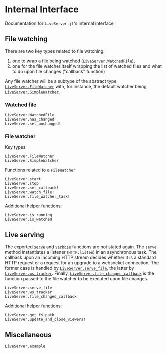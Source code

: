 # Internal Interface

Documentation for `LiveServer.jl`'s internal interface

## File watching

There are two key types related to file watching:

1. one to wrap a file being watched ([`LiveServer.WatchedFile`](@ref)),
2. one for the file watcher itself wrapping the list of watched files and what to do upon file changes ("callback" function)

Any file watcher will be a subtype of the abstract type [`LiveServer.FileWatcher`](@ref) with, for instance, the default watcher being [`LiveServer.SimpleWatcher`](@ref).

### Watched file

```@docs
LiveServer.WatchedFile
LiveServer.has_changed
LiveServer.set_unchanged!
```

### File watcher

Key types

```@docs
LiveServer.FileWatcher
LiveServer.SimpleWatcher
```

Functions related to a `FileWatcher`

```@docs
LiveServer.start
LiveServer.stop
LiveServer.set_callback!
LiveServer.watch_file!
LiveServer.file_watcher_task!
```

Additional helper functions:

```@docs
LiveServer.is_running
LiveServer.is_watched
```

## Live serving

The exported [`serve`](@ref) and [`verbose`](@ref) functions are not stated
again.
The `serve` method instantiates a listener (`HTTP.listen`) in an asynchronous task.
The callback upon an incoming HTTP stream decides whether it is a standard HTTP request or a request for an upgrade to a websocket connection.
The former case is handled by [`LiveServer.serve_file`](@ref), the latter by
[`LiveServer.ws_tracker`](@ref).
Finally, [`LiveServer.file_changed_callback`](@ref) is the function passed to the file watcher to be executed upon file changes.

```@docs
LiveServer.serve_file
LiveServer.ws_tracker
LiveServer.file_changed_callback
```

Additional helper functions:

```@docs
LiveServer.get_fs_path
LiveServer.update_and_close_viewers!
```

## Miscellaneous

```@docs
LiveServer.example
```
